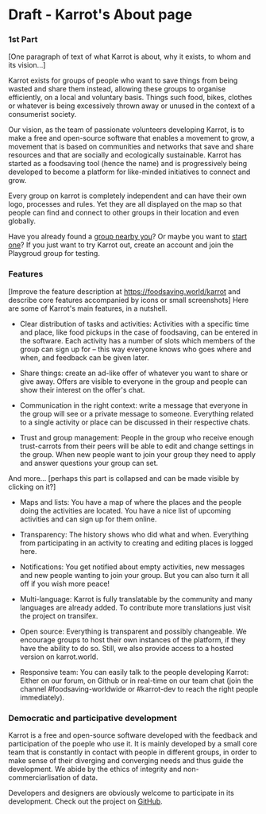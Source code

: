 # Draft - Karrot's About page

### 1st Part
[One paragraph of text of what Karrot is about, why it exists, to whom and its vision...]

Karrot exists for groups of people who want to save things from being wasted and share them instead, allowing these groups to organise efficiently, on a local and voluntary basis. Things such food, bikes, clothes or whatever is being excessively thrown away or unused in the context of a consumerist society. 

Our vision, as the team of passionate volunteers developing Karrot, is to make a free and open-source software that enables a movement to grow, a movement that is based on communities and networks that save and share resources and that are socially and ecologically sustainable. Karrot has started as a foodsaving tool (hence the name) and is progressively being developed to become a platform for like-minded initiatives to connect and grow.

Every group on karrot is completely independent and can have their own logo, processes and rules. Yet they are all displayed on the map so that people can find and connect to other groups in their location  and even globally.

Have you already found a [group nearby you](https://karrot.world/)? Or maybe you want to [start one](https://karrot.world/#/group/create)? If you just want to try Karrot out, create an account and join the Playgroud group for testing.

### Features

[Improve the feature description at https://foodsaving.world/karrot
and describe core features accompanied by icons or small screenshots]
Here are some of Karrot's main features, in a nutshell.

- Clear distribution of tasks and activities: Activities with a specific time and place, like food pickups in the case of foodsaving, can be entered in the software. Each activity has a number of slots which members of the group can sign up for – this way everyone knows who goes where and when, and feedback can be given later.

- Share things: create an ad-like offer of whatever you want to share or give away. Offers are visible to everyone in the group and people can show their interest on the offer's chat.

- Communication in the right context: write a message that everyone in the group will see or a private message to someone. Everything related to a single activity or place can be discussed in their respective chats.

- Trust and group management: People in the group who receive enough trust-carrots from their peers will be able to edit and change settings in the group. When new people want to join your group they need to apply and answer questions your group can set.

And more... [perhaps this part is collapsed and can be made visible by clicking on it?]

- Maps and lists: You have a map of where the places and the people doing the activities are located. You have a nice list of upcoming activities and can sign up for them online.

- Transparency: The history shows who did what and when. Everything from participating in an activity to creating and editing places is logged here.

- Notifications: You get notified about empty activities, new messages and new people wanting to join your group. But you can also turn it all off if you wish more peace!

- Multi-language: Karrot is fully translatable by the community and many languages are already added. To contribute more translations just visit the project on transifex.

- Open source: Everything is transparent and possibly changeable. We encourage groups to host their own instances of the platform, if they have the ability to do so. Still, we also provide access to a hosted version on karrot.world.

- Responsive team: You can easily talk to the people developing Karrot: Either on our forum, on Github or in real-time on our team chat (join the channel #foodsaving-worldwide or #karrot-dev to reach the right people immediately).


### Democratic and participative development

Karrot is a free and open-source software developed with the feedback and participation of the poeple who use it. It is mainly developed by a small core team that is constantly in contact with people in different groups, in order to make sense of their diverging and converging needs and thus guide the development. We abide by the ethics of integrity and non-commerciarlisation of data.

Developers and designers are obviously welcome to participate in its development. Check out the project on [GitHub](https://github.com/yunity/karrot-frontend/).
